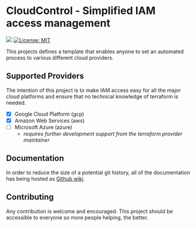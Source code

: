 # CloudControl - Simplified IAM access management
![](https://img.shields.io/github/tag/MovieStoreGuy/CloudAccess.svg?label=latest%20version&style=plastic)
[![License: MIT](https://img.shields.io/badge/License-MIT-yellow.svg)](https://opensource.org/licenses/MIT)

This projects defines a template that enables anyone to set an automated process
to various different cloud providers.

## Supported Providers
The intention of this project is to make IAM access easy for all the major cloud platforms
and ensure that no technical knowledge of terraform is needed.

- [x] Google Cloud Platform (gcp)
- [x] Amazon Web Services   (aws)
- [ ] Microsoft Azure       (azure)
  - _requires further development support from the terraform provider maintainer_

## Documentation
In order to reduce the size of a potential git history, all of the documentation has being hosted as [Github wiki](https://github.com/MovieStoreGuy/CloudAccess/wiki).

## Contributing
Any contribution is welcome and encouraged. This project should be accessible to everyone so more people helping, the better.
